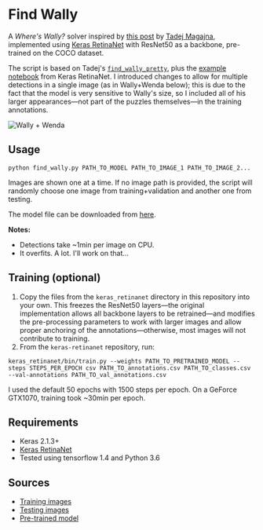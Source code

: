 # Find Wally

A *Where's Wally?* solver inspired by [this post](https://towardsdatascience.com/how-to-find-wally-neural-network-eddbb20b0b90) by [Tadej Magajna](https://github.com/tadejmagajna), implemented using [Keras RetinaNet](https://github.com/fizyr/keras-retinanet) with ResNet50 as a backbone, pre-trained on the COCO dataset.

The script is based on Tadej's [`find_wally_pretty`](https://github.com/tadejmagajna/HereIsWally/blob/master/find_wally_pretty.py), plus the [example notebook](https://github.com/fizyr/keras-retinanet/blob/master/examples/ResNet50RetinaNet.ipynb) from Keras RetinaNet. I introduced changes to allow for multiple detections in a single image (as in Wally+Wenda below); this is due to the fact that the model is very sensitive to Wally's size, so I included all of his larger appearances&mdash;not part of the puzzles themselves&mdash;in the training annotations.

![Wally + Wenda](https://raw.githubusercontent.com/cparrarojas/find-wally/master/results/wallywenda.png)

## Usage
```
python find_wally.py PATH_TO_MODEL PATH_TO_IMAGE_1 PATH_TO_IMAGE_2...
```

Images are shown one at a time. If no image path is provided, the script will randomly choose one image from training+validation and another one from testing.

The model file can be downloaded from [here](https://github.com/cparrarojas/find-wally/releases/download/0.1/weights.h5).

**Notes:**
- Detections take ~1min per image on CPU.
- It overfits. A lot. I'll work on that...

## Training (optional)

1. Copy the files from the `keras_retinanet` directory in this repository into your own. This freezes the ResNet50 layers&mdash;the original implementation allows all backbone layers to be retrained&mdash;and modifies the pre-processing parameters to work with larger images and allow proper anchoring of the annotations&mdash;otherwise, most images will not contribute to training.
2. From the `keras-retinanet` repository, run:
```
keras_retinanet/bin/train.py --weights PATH_TO_PRETRAINED_MODEL --steps STEPS_PER_EPOCH csv PATH_TO_annotations.csv PATH_TO_classes.csv --val-annotations PATH_TO_val_annotations.csv
```

I used the default 50 epochs with 1500 steps per epoch. On a GeForce GTX1070, training took ~30min per epoch.

## Requirements
- Keras 2.1.3+
- [Keras RetinaNet](https://github.com/fizyr/keras-retinanet)
- Tested using tensorflow 1.4 and Python 3.6

## Sources
- [Training images](https://github.com/vc1492a/Hey-Waldo)
- [Testing images](https://www.flickr.com/photos/153621475@N06/sets/72157684946674930)
- [Pre-trained model](https://github.com/fizyr/keras-retinanet/releases/download/0.1/resnet50_coco_best_v1.2.2.h5)
